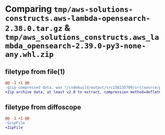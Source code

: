 # Comparing `tmp/aws-solutions-constructs.aws-lambda-opensearch-2.38.0.tar.gz` & `tmp/aws_solutions_constructs.aws_lambda_opensearch-2.39.0-py3-none-any.whl.zip`

## filetype from file(1)

```diff
@@ -1 +1 @@
-gzip compressed data, was "/codebuild/output/src158235709/src/source/patterns/@aws-solutions-constructs/aws-lambda-opensearch/dist/python/aws-solutions-co", last modified: Sun Apr 16 12:19:30 2023, max compression
+Zip archive data, at least v2.0 to extract, compression method=deflate
```

## filetype from diffoscope

```diff
@@ -1 +1 @@
-GzipFile
+ZipFile
```

